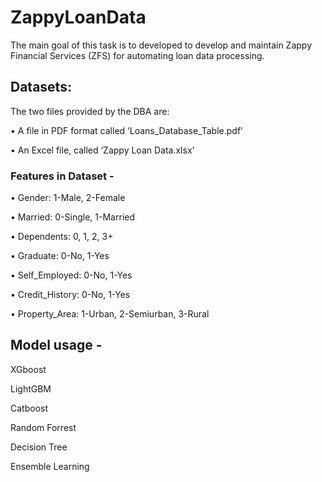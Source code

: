 # ZappyLoanData

The main goal of this task is to developed to develop and maintain Zappy Financial Services (ZFS) for automating loan data processing.

## Datasets:

The two files provided by the DBA are:

• A file in PDF format called ‘Loans_Database_Table.pdf’

• An Excel file, called ‘Zappy Loan Data.xlsx’


### Features in Dataset - 

• Gender: 1-Male, 2-Female

• Married: 0-Single, 1-Married

• Dependents: 0, 1, 2, 3+

• Graduate: 0-No, 1-Yes

• Self_Employed: 0-No, 1-Yes

• Credit_History: 0-No, 1-Yes

• Property_Area: 1-Urban, 2-Semiurban, 3-Rural

## Model usage -

XGboost

LightGBM

Catboost

Random Forrest

Decision Tree

Ensemble Learning


